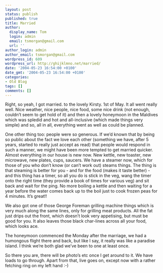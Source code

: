 ```yaml
---
layout: post
status: publish
published: true
title: Married
author:
  display_name: Tom
  login: admin
  email: tsmorgan@gmail.com
  url: ''
author_login: admin
author_email: tsmorgan@gmail.com
wordpress_id: 609
wordpress_url: http://ghijklmno.net/married/
date: '2004-05-23 16:54:00 +0100'
date_gmt: '2004-05-23 16:54:00 +0100'
categories:
- Old Blog
tags: []
comments: []
---
```

<!-- more -->

<p>Right, so yeah, I got married. to the lovely Kirsty. 1st of May. It all went really well. Nice weather, nice people, nice food, some nice drink (not enough, couldn&#8217;t seem to get hold of it) and then a lovely honeymoon in the Maldives which was spledid and hot and all-inclusive (which made things very simple) and so, all in all, everything went as well as could be planned.</p>

<p>One other thing too: people were so generous. If we&#8217;d known that by being so public about the fact we love each other (something we have, after 5 years, started to really just accept as read) that people would respond in such a manner, we might have been more tempted to get married quicker. Almost everything in our house is new now. New kettle, new toaster, new microwave, new plates, cups, saucers. We have a steamer now, which for those of you who don&#8217;t know (or can&#8217;t work out) steams things. The thing is that steaming is better for you - and for the food (makes it taste better) - and this thing has a timer, so all you do is stick in the veg, wang the timer onto the right time (they provide a book of times for various veg) and sit back and wait for the ping. No more boiling a kettle and then waiting for a year before the water comes back up to the boil just to cook frozen peas for 4 minutes. It&#8217;s great!!</p>

<p>We also got one of those George Foreman grilling machine things which is very much along the same lines, only for grilling meat products. All the fat just drips out the front, which doesn&#8217;t look very appetising, but must be good for you. It also leaves those black char-lines across all your food, which looks ace.</p>

<p>The honeymoon commenced the Monday after the marriage, we had a humongous flight there and back, but like I say, it really was like a paradise island. I think we&#8217;re both glad we&#8217;ve been to one at least once.</p>

<p>So there you are, there will be photo&#8217;s etc once I get around to it. We have loads to go through. Apart from that, live goes on, except now with a rather fetching ring on my left hand :-)</p>

